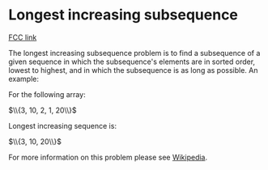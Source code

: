 # Longest increasing subsequence

[FCC link](https://www.freecodecamp.org/learn/coding-interview-prep/rosetta-code/longest-increasing-subsequence)

The longest increasing subsequence problem is to find a subsequence of a given
sequence in which the subsequence's elements are in sorted order, lowest to
highest, and in which the subsequence is as long as possible. An example:

For the following array:

$\\{3, 10, 2, 1, 20\\}$

Longest increasing sequence is:

$\\{3, 10, 20\\}$

For more information on this problem please see
[Wikipedia](https://en.wikipedia.org/wiki/Longest%20increasing%20subsequence).
